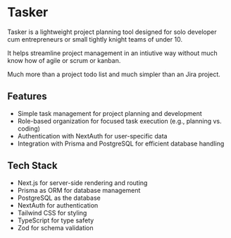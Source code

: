 # Tasker

Tasker is a lightweight project planning tool designed for solo developer cum entrepreneurs or small tightly knight teams of under 10.

It helps streamline project management in an intiutive way without much know how of agile or scrum or kanban.

Much more than a project todo list and much simpler than an Jira project.

## Features

- Simple task management for project planning and development
- Role-based organization for focused task execution (e.g., planning vs. coding)
- Authentication with NextAuth for user-specific data
- Integration with Prisma and PostgreSQL for efficient database handling

## Tech Stack

- Next.js for server-side rendering and routing
- Prisma as ORM for database management
- PostgreSQL as the database
- NextAuth for authentication
- Tailwind CSS for styling
- TypeScript for type safety
- Zod for schema validation
